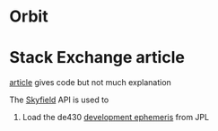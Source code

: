 # Orbit 

# Stack Exchange article

[article](https://space.stackexchange.com/questions/25958/how-can-i-plot-a-satellites-orbit-in-3d-from-a-tle-using-python-and-skyfield) gives code but not much explanation

The [Skyfield](https://rhodesmill.org/skyfield/) API is used to

1. Load the de430 [development ephemeris](https://en.wikipedia.org/wiki/Jet_Propulsion_Laboratory_Development_Ephemeris) from JPL
